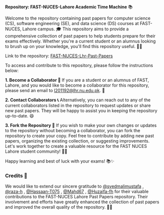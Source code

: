  **Repository: FAST-NUCES-Lahore Academic Time Machine** 📚

Welcome to the repository containing past papers for computer science (CS), software engineering (SE), and data science (DS) courses at FAST-NUCES, Lahore campus. 🎓 This repository aims to provide a comprehensive collection of past papers to help students prepare for their exams effectively. Whether you're a current student or an alumnus looking to brush up on your knowledge, you'll find this repository useful. 📖🚀

Link to the repository: [FAST-NUCES-Lhr-Past-Papers](https://github.com/saleha-muzammil/FAST-NUCES-Lhr-Past-Papers)

To access and contribute to this repository, please follow the instructions below: 

**1. Become a Collaborator 🤝**
If you are a student or an alumnus of FAST, Lahore, and you would like to become a collaborator for this repository, please send an email to l201192@lhr.nu.edu.pk. 📧

**2. Contact Collaborators 📞**
Alternatively, you can reach out to any of the current collaborators listed in the repository to request updates or share new past papers. They will be happy to assist you in keeping the repository up-to-date. 😄

**3. Fork the Repository 🍴**
If you wish to make your own changes or updates to the repository without becoming a collaborator, you can fork the repository to create your copy. Feel free to contribute by adding new past papers, organizing the existing collection, or suggesting improvements. Let's work together to create a valuable resource for the FAST NUCES Lahore student community! 💪🌟

Happy learning and best of luck with your exams! 📚✨

### Credits 🙌

We would like to extend our sincere gratitude to [@syedmalimustafa](https://github.com/syedmalimustafa) , [@raza-h](https://github.com/raza-h) , [@Hassaan-T075](https://github.com/Hassaan-T075) , [@Mahd67](https://github.com/Mahd67) , [@Huzaifa-fh](https://github.com/Huzaifa-fh) for their valuable contributions to the FAST-NUCES Lahore Past Papers repository.  Their involvement and efforts have greatly enhanced the collection of past papers and improved the overall quality of the repository. 👏👏
